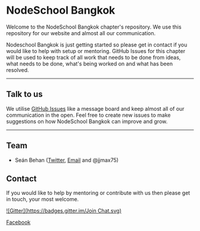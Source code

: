 # NodeSchool Bangkok

Welcome to the NodeSchool Bangkok chapter's repository. We use this repository for our website and almost all our communication.

Nodeschool Bangkok is just getting started so please get in contact if you would like to help with setup or mentoring. GitHub Issues for this chapter will be used to keep track of all work that needs to be done from ideas, what needs to be done, what's being worked on and what has been resolved.

-----

## Talk to us

We utilise [GitHub Issues](https://github.com/nodeschool/bangkok/issues) like a message board and keep almost all of our communication in the open. Feel free to create new issues to make suggestions on how NodeSchool Bangkok can improve and grow.

-----

## Team

 - Se&aacute;n Behan ([Twitter](https://twitter.com/jjmax75/), [Email](mailto:sean@boxitoff.com) and @jjmax75)

## Contact

If you would like to help by mentoring or contribute with us then please get in touch, your most welcome.

[![Gitter](https://badges.gitter.im/Join Chat.svg)](https://gitter.im/nodeschool/bangkok)

[Facebook](https://www.facebook.com/groups/NodeSchoolBangkok/)
